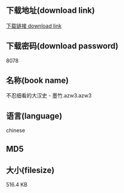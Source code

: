 ## 下载地址(download link)
[下载链接 download link](https://tutu365.netlify.app/?s=%E4%B8%8D%E5%BF%8D%E7%BB%86%E7%9C%8B%E7%9A%84%E5%A4%A7%E6%B1%89%E5%8F%B2+-+%E5%A2%A8%E7%AB%B9.azw3)

## 下载密码(download password)
8078

## 名称(book name)
不忍细看的大汉史 - 墨竹.azw3.azw3

## 语言(language)
chinese

## MD5


## 大小(filesize)
516.4 KB
